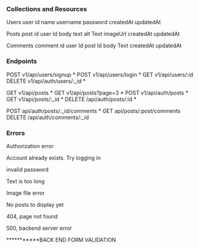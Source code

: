 ### Collections and Resources
Users
    user
        id
        name
        username
        password
        createdAt
        updatedAt



Posts
    post
        id
        user Id
        body text
        alt Text
        imageUrl
        createdAt
        updatedAt


Comments
    comment
        id
        user Id
        post Id
        body Text
        createdAt
        updatedAt



### Endpoints

POST  v1/api/users/signup                   <!-- creates new user  username | "post" object with fields "email" and "name" and "password" | -->*
POST v1/api/users/login                     <!-- logs user into their account | "post" object with fields "email" and "password" --> *
GET v1/api/users/:id                        <!-- Returns info about a single user -->
DELETE v1/api/auth/users/:_id               <!-- deletes user | token -->*

GET v1/api/posts                            <!-- Returns all posts in the database up to the limit set by pageNumber parameter and in increments of 10 posts per page-->*
GET v1/api/posts?page=3                     <!-- Returns up to the third page of posts in the database -->*
POST v1/api/auth/posts                      <!-- creates a post | token, "post" object with fields "altText" and "bodyText", image field containing a file -->*
GET v1/api/posts/:_id                       <!-- returns specified post | "post" object with fields "userId" and "postId" -->*
DELETE /api/auth/posts/:id                  <!-- deletes post from database | "post" object with fields "user_id", post ID as URL param-->*

POST api/auth/posts/:_id/comments           <!-- creates a new comment | token, "post" object with a "bodyText", post ID as url param -->*
GET api/posts/:post/comments                <!-- Returns all comments for a specified post -->
DELETE /api/auth/comments/:_id              <!-- deletes comment | token, "post" object with fields "commentId" -->
    


### Errors

Authorization error

Account already exists. Try logging in

invalid password

Text is too long

Image file error

No posts to display yet

404, page not found

500, backend server error

***********BACK END FORM VALIDATION
